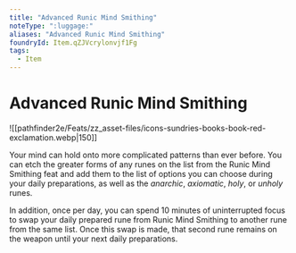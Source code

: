 ```yaml
---
title: "Advanced Runic Mind Smithing"
noteType: ":luggage:"
aliases: "Advanced Runic Mind Smithing"
foundryId: Item.qZJVcrylonvjf1Fg
tags:
  - Item
---
```


# Advanced Runic Mind Smithing
![[pathfinder2e/Feats/zz_asset-files/icons-sundries-books-book-red-exclamation.webp|150]]

Your mind can hold onto more complicated patterns than ever before. You can etch the greater forms of any runes on the list from the Runic Mind Smithing feat and add them to the list of options you can choose during your daily preparations, as well as the _anarchic_, _axiomatic_, _holy_, or _unholy_ runes.

In addition, once per day, you can spend 10 minutes of uninterrupted focus to swap your daily prepared rune from Runic Mind Smithing to another rune from the same list. Once this swap is made, that second rune remains on the weapon until your next daily preparations.
